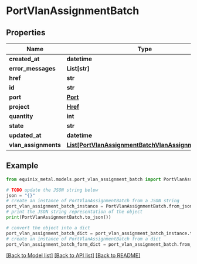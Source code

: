 # PortVlanAssignmentBatch


## Properties

Name | Type | Description | Notes
------------ | ------------- | ------------- | -------------
**created_at** | **datetime** |  | [optional] 
**error_messages** | **List[str]** |  | [optional] 
**href** | **str** |  | [optional] 
**id** | **str** |  | [optional] 
**port** | [**Port**](Port.md) |  | [optional] 
**project** | [**Href**](Href.md) |  | [optional] 
**quantity** | **int** |  | [optional] 
**state** | **str** |  | [optional] 
**updated_at** | **datetime** |  | [optional] 
**vlan_assignments** | [**List[PortVlanAssignmentBatchVlanAssignmentsInner]**](PortVlanAssignmentBatchVlanAssignmentsInner.md) |  | [optional] 

## Example

```python
from equinix_metal.models.port_vlan_assignment_batch import PortVlanAssignmentBatch

# TODO update the JSON string below
json = "{}"
# create an instance of PortVlanAssignmentBatch from a JSON string
port_vlan_assignment_batch_instance = PortVlanAssignmentBatch.from_json(json)
# print the JSON string representation of the object
print(PortVlanAssignmentBatch.to_json())

# convert the object into a dict
port_vlan_assignment_batch_dict = port_vlan_assignment_batch_instance.to_dict()
# create an instance of PortVlanAssignmentBatch from a dict
port_vlan_assignment_batch_form_dict = port_vlan_assignment_batch.from_dict(port_vlan_assignment_batch_dict)
```
[[Back to Model list]](../README.md#documentation-for-models) [[Back to API list]](../README.md#documentation-for-api-endpoints) [[Back to README]](../README.md)


